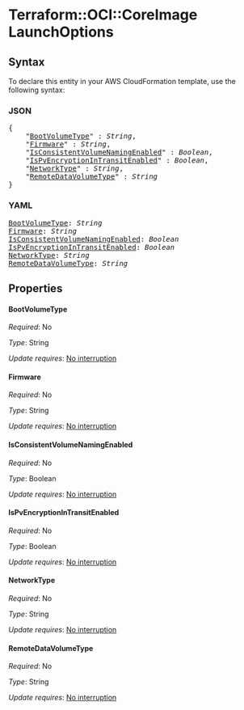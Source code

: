 # Terraform::OCI::CoreImage LaunchOptions

## Syntax

To declare this entity in your AWS CloudFormation template, use the following syntax:

### JSON

<pre>
{
    "<a href="#bootvolumetype" title="BootVolumeType">BootVolumeType</a>" : <i>String</i>,
    "<a href="#firmware" title="Firmware">Firmware</a>" : <i>String</i>,
    "<a href="#isconsistentvolumenamingenabled" title="IsConsistentVolumeNamingEnabled">IsConsistentVolumeNamingEnabled</a>" : <i>Boolean</i>,
    "<a href="#ispvencryptionintransitenabled" title="IsPvEncryptionInTransitEnabled">IsPvEncryptionInTransitEnabled</a>" : <i>Boolean</i>,
    "<a href="#networktype" title="NetworkType">NetworkType</a>" : <i>String</i>,
    "<a href="#remotedatavolumetype" title="RemoteDataVolumeType">RemoteDataVolumeType</a>" : <i>String</i>
}
</pre>

### YAML

<pre>
<a href="#bootvolumetype" title="BootVolumeType">BootVolumeType</a>: <i>String</i>
<a href="#firmware" title="Firmware">Firmware</a>: <i>String</i>
<a href="#isconsistentvolumenamingenabled" title="IsConsistentVolumeNamingEnabled">IsConsistentVolumeNamingEnabled</a>: <i>Boolean</i>
<a href="#ispvencryptionintransitenabled" title="IsPvEncryptionInTransitEnabled">IsPvEncryptionInTransitEnabled</a>: <i>Boolean</i>
<a href="#networktype" title="NetworkType">NetworkType</a>: <i>String</i>
<a href="#remotedatavolumetype" title="RemoteDataVolumeType">RemoteDataVolumeType</a>: <i>String</i>
</pre>

## Properties

#### BootVolumeType

_Required_: No

_Type_: String

_Update requires_: [No interruption](https://docs.aws.amazon.com/AWSCloudFormation/latest/UserGuide/using-cfn-updating-stacks-update-behaviors.html#update-no-interrupt)

#### Firmware

_Required_: No

_Type_: String

_Update requires_: [No interruption](https://docs.aws.amazon.com/AWSCloudFormation/latest/UserGuide/using-cfn-updating-stacks-update-behaviors.html#update-no-interrupt)

#### IsConsistentVolumeNamingEnabled

_Required_: No

_Type_: Boolean

_Update requires_: [No interruption](https://docs.aws.amazon.com/AWSCloudFormation/latest/UserGuide/using-cfn-updating-stacks-update-behaviors.html#update-no-interrupt)

#### IsPvEncryptionInTransitEnabled

_Required_: No

_Type_: Boolean

_Update requires_: [No interruption](https://docs.aws.amazon.com/AWSCloudFormation/latest/UserGuide/using-cfn-updating-stacks-update-behaviors.html#update-no-interrupt)

#### NetworkType

_Required_: No

_Type_: String

_Update requires_: [No interruption](https://docs.aws.amazon.com/AWSCloudFormation/latest/UserGuide/using-cfn-updating-stacks-update-behaviors.html#update-no-interrupt)

#### RemoteDataVolumeType

_Required_: No

_Type_: String

_Update requires_: [No interruption](https://docs.aws.amazon.com/AWSCloudFormation/latest/UserGuide/using-cfn-updating-stacks-update-behaviors.html#update-no-interrupt)

